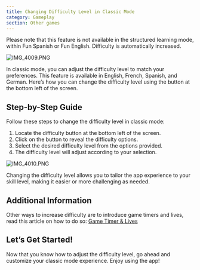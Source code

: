 ```yaml
---
title: Changing Difficulty Level in Classic Mode
category: Gameplay
section: Other games
---
```

Please note that this feature is not available in the structured learning mode, within Fun Spanish or Fun English. Difficulty is automatically increased.

![IMG_4009.PNG](https://help.studycat.com/hc/article_attachments/35685764333977)

In classic mode, you can adjust the difficulty level to match your preferences. This feature is available in English, French, Spanish, and German. Here’s how you can change the difficulty level using the button at the bottom left of the screen.

Step-by-Step Guide
------------------

Follow these steps to change the difficulty level in classic mode:

1. Locate the difficulty button at the bottom left of the screen.
2. Click on the button to reveal the difficulty options.
3. Select the desired difficulty level from the options provided.
4. The difficulty level will adjust according to your selection.

![IMG_4010.PNG](https://help.studycat.com/hc/article_attachments/35685764338201)

Changing the difficulty level allows you to tailor the app experience to your skill level, making it easier or more challenging as needed.

Additional Information
----------------------

Other ways to increase difficulty are to introduce game timers and lives, read this article on how to do so: [Game Timer & Lives](https://help.studycat.com/hc/en-us/articles/27187476326297)

Let’s Get Started!
------------------

Now that you know how to adjust the difficulty level, go ahead and customize your classic mode experience. Enjoy using the app!